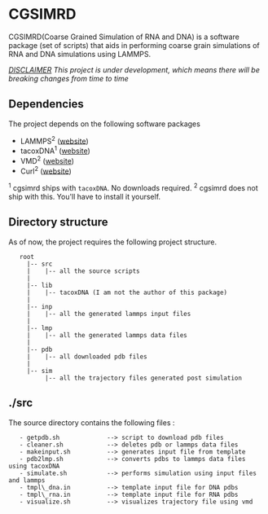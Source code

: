 # CGSIMRD 
CGSIMRD(Coarse Grained Simulation of RNA and DNA) is a software package (set of scripts) that aids in performing coarse grain simulations of RNA and DNA simulations using LAMMPS.

*<u>DISCLAIMER</u> This project is under development, which means there will be breaking changes from time to time*

## Dependencies
The project depends on the following software packages
   - LAMMPS<sup>2</sup> ([website](https://www.lammps.org/))
   - tacoxDNA<sup>1</sup> ([website](http://tacoxdna.sissa.it/))
   - VMD<sup>2</sup> ([website](https://www.ks.uiuc.edu/Research/vmd/))
   - Curl<sup>2</sup> ([website](https://curl.se/))

<sup>1</sup> cgsimrd ships with `tacoxDNA`. No downloads required.
<sup>2</sup> cgsimrd does not ship with this. You'll have to install it yourself.

## Directory structure
As of now, the project requires the following project structure.
```
   root
     |-- src
     |    |-- all the source scripts
     |
     |-- lib
     |    |-- tacoxDNA (I am not the author of this package)
     |
     |-- inp
     |    |-- all the generated lammps input files
     |
     |-- lmp
     |    |-- all the generated lammps data files 
     |
     |-- pdb
     |    |-- all downloaded pdb files
     |
     |-- sim
          |-- all the trajectory files generated post simulation

```

## ./src
The source directory contains the following files :
```
   - getpdb.sh             --> script to download pdb files
   - cleaner.sh            --> deletes pdb or lammps data files
   - makeinput.sh          --> generates input file from template
   - pdb2lmp.sh            --> converts pdbs to lammps data files using tacoxDNA
   - simulate.sh           --> performs simulation using input files and lammps
   - tmpl\_dna.in          --> template input file for DNA pdbs
   - tmpl\_rna.in          --> template input file for RNA pdbs
   - visualize.sh          --> visualizes trajectory file using vmd
```
